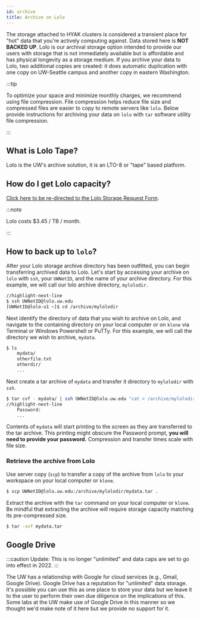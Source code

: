 ```yaml
---
id: archive
title: Archive on Lolo
---
```


The storage attached to HYAK clusters is considered a transient place for "hot" data that you're actively computing against. Data stored here is **NOT BACKED UP**. Lolo is our archival storage option intended to provide our users with storage that is not immediately available but is affordable and has physical longevity as a storage medium. If you archive your data to Lolo, two additional copies are created: it does automatic duplication with one copy on UW-Seattle campus and another copy in eastern Washington.

:::tip

To optimize your space and minimize monthly charges, we recommend using file compression. File compression helps reduce file size and compressed files are easier to copy to remote servers like `lolo`. Below provide instructions for archiving your data on `lolo` with `tar` software utility file compression.

:::

## What is Lolo Tape?

Lolo is the UW's archive solution, it is an LTO-8 or "tape" based platform.

## How do I get Lolo capacity?

[Click here to be re-directed to the Lolo Storage Request Form](https://uw.service-now.com/sp?id=sc_cat_item&sys_id=d307c0cadb5e73c037ae9ec6db961963).

:::note

Lolo costs $3.45 / TB / month.

:::

## How to back up to `lolo`?

After your Lolo storage archive directory has been outfitted, you can begin transferring archived data to Lolo. Let's start by accessing your archive on `lolo` with `ssh`, your `UWNetID`, and the name of your archive directory. For this example, we will call our lolo archive directory, `mylolodir`.

```bash
//highlight-next-line
$ ssh UWNetID@lolo.uw.edu
[UWNetID@lolo-u1 ~]$ cd /archive/mylolodir
```

Next identify the directory of data that you wish to archive on Lolo, and navigate to the containing directory on your local computer or on `klone` via Terminal or Windows Powershell or PuTTy. For this example, we will call the directory we wish to archive, `mydata`.

```bash
$ ls
    mydata/
    otherfile.txt
    otherdir/
    ...
```
Next create a tar archive of `mydata` and transfer it directory to `mylolodir` with `ssh`.

```bash
$ tar cvf - mydata/ | ssh UWNetID@lolo.uw.edu "cat > /archive/mylolodir/mydata.tar"
//highlight-next-line
    Password:
    ...
```
Contents of `mydata` will start printing to the screen as they are transferred to the tar archive. This printing might obscure the Password prompt, **you will need to provide your password.** Compression and transfer times scale with file size. 

### Retrieve the archive from Lolo

Use server copy (`scp`) to transfer a copy of the archive from `lolo` to your workspace on your local computer or `klone`.

```bash
$ scp UWNetID@lolo.uw.edu:/archive/mylolodir/mydata.tar .
```

Extract the archive with the `tar` command on your local computer or `klone`. Be mindful that extracting the archive will require storage capacity matching its pre-compressed size. 

```bash
$ tar -xvf mydata.tar
```

## Google Drive

:::caution
Update: This is no longer "unlimited" and data caps are set to go into effect in 2022.
:::

The UW has a relationship with Google for cloud services (e.g., Gmail, Google Drive). Google Drive has a reputation for "unlimited" data storage. It's possible you can use this as one place to store your data but we leave it to the user to perform their own due diligence on the implications of this. Some labs at the UW make use of Google Drive in this manner so we thought we'd make note of it here but we provide no support for it.
